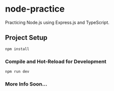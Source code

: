 # node-practice

Practicing Node.js using Express.js and TypeScript.

## Project Setup

```sh
npm install
```

### Compile and Hot-Reload for Development

```sh
npm run dev
```

### More Info Soon...
